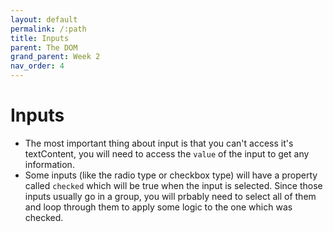 ```yaml
---
layout: default
permalink: /:path
title: Inputs
parent: The DOM
grand_parent: Week 2
nav_order: 4
---
```


# Inputs

- The most important thing about input is that you can't access it's textContent, you will need to access the `value` of the input to get any information.
- Some inputs (like the radio type or checkbox type) will have a property called `checked` which will be true when the input is selected. Since those inputs usually go in a group, you will prbably need to select all of them and loop through them to apply some logic to the one which was checked.
